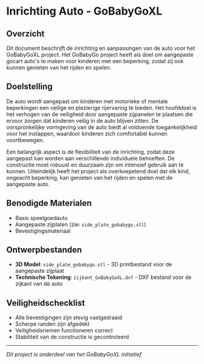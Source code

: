# Inrichting Auto - GoBabyGoXL

## Overzicht
Dit document beschrijft de inrichting en aanpassingen van de auto voor het GoBabyGoXL project. Het GoBabyGo project heeft als doel om aangepaste gocart auto's te maken voor kinderen met een beperking, zodat zij ook kunnen genieten van het rijden en spelen.

## Doelstelling
De auto wordt aangepast om kinderen met motorieke of mentale beperkingen een veilige en plezierige rijervaring te bieden. Het hoofddoel is het verhogen van de veiligheid door aangepaste zijpanelen te plaatsen die ervoor zorgen dat kinderen veilig in de auto blijven zitten. De oorspronkelijke vormgeving van de auto biedt al voldoende toegankelijkheid voor het instappen, waardoor kinderen zich comfortabel kunnen voortbewegen.

Een belangrijk aspect is de flexibiliteit van de inrichting, zodat deze aangepast kan worden aan verschillende individuele behoeften. De constructie moet robuust en duurzaam zijn om intensief gebruik aan te kunnen. Uiteindelijk heeft het project als overkoepelend doel dat elk kind, ongeacht beperking, kan genieten van het rijden en spelen met de aangepaste auto.


## Benodigde Materialen
- Basis speelgoedauto
- Aangepaste zijplaten (zie: `side_plate_gobabygo.stl`)
- Bevestigingsmateriaal

## Ontwerpbestanden
- **3D Model**: `side_plate_gobabygo.stl` - 3D printbestand voor de aangepaste zijplaat
- **Technische Tekening**: `zijkant_GoBabyGoXL.dxf` - DXF bestand voor de zijkant van de auto

## Veiligheidschecklist
- Alle bevestigingen zijn stevig vastgedraaid
- Scherpe randen zijn afgedekt
- Veiligheidsriemen functioneren correct
- Stabiliteit van de constructie is gecontroleerd



---
*Dit project is onderdeel van het GoBabyGoXL initiatief*